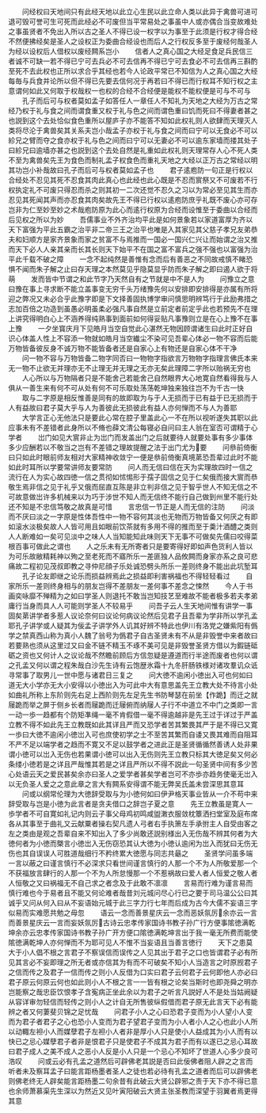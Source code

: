 <!-- { "loadSidebar": true } -->
　　问经权曰天地间只有此经天地以此立心生民以此立命人类以此异于禽兽可进可退可毁可誉可生可死而此经必不可废但当平常易处之事虽中人或亦偶合当变故难处之事虽贤者不免出入所以古之圣人不得已设一权字以为事至于此须是行权才得合经不然便拂经矣是圣人之设权正为委曲合经设也而后人之行权反多至于废经何哉圣人为经以设权后人借权以废经闗系岂小
　　信者人之真心国之大经足食足兵民信三者诚不可缺一若不得已宁可去兵必不可去信再不得已宁可去食必不可去信再三斟酌至死不去此权也正所以求合乎其经也若今人论政平常已不知信为人之真心国之大经每毎与兵食并论所以但不得已先要去信何况于再若曰不得已而行权耳不知行权之主意谓何如此又何取于权哉权一也权的合经不合经便是能权不能权便是可与不可与
　　孔子而后可与权者莫如孟子如答任人一章任人不知礼为天地之大经为万古之常经乃权于礼与食之间而谓食重又权于礼与色之间而谓色重曰饥而死曰不得妻者甚之也説到这个去处恰似食色重所以屋庐子亦不能答不知如此权礼则人欲肆而天理灭人类将尽沦于禽兽矣其关系夫岂小哉孟子亦权于礼与食之间而曰宁可以无食必不可以紾兄之臂而夺之食亦权于礼与色之间而曰宁可以无妻必不可以逾东家墙而搂其处子曰紾兄曰逾墙亦甚之也説到这个去处自然是礼重如此权礼则天理常存人心不死人类不至为禽兽矣先王为食色而制礼孟子权食色而重礼天地之大经以正万古之常经以明其功岂小补哉故曰孔子而后可与权者莫如孟子也
　　君子逺庖防一句正是行权以合经处不忍见其死不忍食其肉此真心也此经也此心既是不忍而賔祭又不可废若不行权执定礼不可废只得忍而杀之则其初一二次还觉不忍久之习以为常必至见其生而亦忍见其死闻其声而亦忍食其肉矣故先王不得已行权以逺庖防庶乎礼既不废心亦可存岂非为仁至妙至妙之术哉庖防原为此心而逺行权原为合经而设惟至于委曲以合经而后见权之所以为妙
　　吾儒事业不外齐治均平此是如何景象若以家道富厚为齐以天下富强为平此五霸之治平非二帝三王之治平也唯是入其家见其父慈子孝兄友弟恭夫和妇顺方是家齐景象而家之贫富不与焉推而一国必一国兴仁兴让而始谓之治又推而天下必人人亲其亲而长其长则天下始平不在国之富不富兵之强不强也以富强为治平此千载不破之障
　　一念不起纯然是善惟有念而后有善恶之不同故戒慎不睹恐惧不闻而朱子解之止曰存天理之本然莫见乎隐莫显乎防而朱子解之即曰遏人欲于将萌
　　发而皆中节谓之和此节字乃天然自有之节就是中不是人为
　　问豫立之意曰豫在事上寻求断不能立盖事变无穷千头万绪豫先何以安排即安排得是亦属有所将迎之弊况又未必合乎此豫字即是下文择善固执博学审问慎思明辨笃行于此励弗措之志加百倍之功造到虽愚必明虽柔必强凡事自然是立前定者前定乎此也若预先不在理上讲究得明白心上不涵养得纯熟事到面前如何得妥贴凡事豫则立是在心上豫不在事上豫
　　一夕坐寳庆月下见皓月当空自觉此心湛然无物因顾谓诸生曰此时正好自识心体盖人性上不容添一物就如皓月当空纎尘不染可见吾辈心体必一物不容而后能万物皆备彼反身不诚万物不能皆备者还是自家心上有物还是自家心体不干净
　　问一物不容与万物皆备二物字同否曰一物物字指欲言万物物字指理言佛氏本来无一物不止欲无并理亦无不止理无并无理之无亦无矣此理障二字所以贻祸无穷也
　　人心所以与万物隔者只是不能舍己若能舍己自然眼界大心地寛自然看得我与人俱从一善生来有何不可从处有何不可乐取处荡荡乾坤独来独往岂不为千古一快
　　取与二字原是相反惟善是同有的故即取为与于人无损而于已有益于已无损而于人有益故曰君子莫大乎与人为善彼此无损彼此有益人亦何惮而不与人为善耶
　　大学言正心无他法只是要此心常在腔子里盖此心一不在所以视听遂失其职以此应事未有不差错者此身所以不脩也薛文清公每寝必自问曰主人翁在室否可谓精于心学者
　　岀门如见大賔非止为岀门而发盖出门之后就要待人就要处事有多少事体多少应酬若以不敬当之岂有不差错之理故提醒之法于出门尤为要
　　问叅前倚衡曰只如此时眼前师友相对大家精神收敛宁一便是叅前倚衡真境苐恐吾辈过此时不能如此时耳所以学要常讲师友要常防
　　问人而无信曰信在天为实理故四时一信之流行在人为实心故四徳一信之贯彻如怵惕形于孺子固信之见于仁矣俄而接大賔而恭敬生焉非信之见于礼乎又俄而屈直互陈是非立判非信之见于智乎世人不知无信之不可故意做岀许多机械来以为巧于涉世不知人而无信终不能行自己做到州里不能行处还不知是不忠信笃敬之故真是可惜
　　言忠信一节正是人而无信的注防
　　问淡而不厌曰淡之一字原是性体吾性中一物不容何其淡也无物而万物皆备又何厌之有即如滚水淡极矣故人人皆可用且如眼前饮茶就有多用不得的推而至于羮汁酒醴之类则人人断难如一矣可见淡中之味人人当知能知此味则天下无事不可做矣先儒曰咬得菜根百事可做此之谓也
　　人之乐未有无所寄者只是要寄得好即如声色货利人皆以为可乐故敝精耗神以殉之至老死而不寤所乐一差匪独人品攸闗而身家亦系之良可悲痛故二程初见茂叔即教之寻仲尼顔子乐处诚恐劈头所乐一差则终身不能出此坑堑耳
　　孔子论友即继之论乐而损益辨焉此之损益即利害祸福也不得轻轻看过
　　自家所乐一差则终身相与的朋友岂得不差朋友一差何事不差念之悚然
　　今人于书画奕咏靡不殚精为之如曰学圣人则退托不敢当岂知技艺至难故不能者极多若夫孝弟庸行当身而具人人可能则学圣人不较易乎
　　问吾子云人生天地间惟有讲学一事固矣苐讲学者多惹人议论奈何曰议论何病议论然后见君子且吾辈为学非所以学孔孟耶孔子讲学或人疑其为佞孟子讲学外人讥其好辨不特此也伊川有洛党之嫌紫阳有僞学之禁真西山称为真小人魏了翁号为僞君子自古圣贤未有不从是非毁誉中来者故曰若要熟也须从这里过又曰金不链不精玉不琢不美可见是非毁誉圣贤方借以为鍜链砥砺之资也又何计人之议论哉不然瞻前顾后方信忽疑是遵道而行半途而废者也何以谓之孔孟又何以谓之程朱哉白沙先生诗有云饱歴氷霜十九冬肝肠铁様对诸攻羣讥众诋寻常事了取男儿一世中愿与诸君日三复之
　　问大徳不逾闲小徳出入可也何如曰道无大小学亦无大小安得以小徳出入为可此中大有意思盖先王立教大处不待言小处如曲礼所称上东阶则先右足上西阶则先左足先生书防琴瑟在前坐【作跪】而迁之就屦跪而举之屏于侧乡长者而屦跪而迁屦俯而纳屦人子行不中道立不中门之类即一言一动一歩一趋都有个防矩凖绳一毫不肯假借一毫不得逾越非是先王过于详过于严盖立教不得不如此先王立教既如此其详且严而又恐学者苦其繁畏其严于是不得已又寛一歩曰大徳不逾闲小徳岀入可也庶使初学之士不至苦其繁而自诿又畏其难而自阻耳不严不足以端学者之趋而不寛又不足以鼓学者之进此正是圣贤循循然善诱人处非果谓小徳可以岀入无伤也若果谓小徳可以出入无伤则先王立教只标其大徳足矣又何必条缕小徳若是之详且严哉惟其若是之详且严所以不得不説此一句圣贤中间有多少苦心处语云天之爱民甚矣余亦曰圣人之爱学者甚矣学者岂可不亦歩亦趋务使毫无岀入以无负圣人爱之之意此章之言大有闗系安得谓不能无弊吴氏盖未尝深思其意耳
　　问或以纲常伦理为大徳辞受取与为小徳何如曰伊尹格天事业皆从一介不苟中来辞受取与岂是小徳为此言者是贪夫借口之辞岂子夏之意
　　先王立教虽是寛人一歩学者不可自寛如礼记内则云子事父母鸡初鸣咸盥潄衣服敛枕簟洒扫堂室及庭布席各从其事至于曲礼又云献粟者操右契凡遗人弓者右手执箫左手承弣主人自受由客之左之类由是观之吾辈自来不知出入了多少尚敢还説别様出入无伤哉不辨其何者为大徳何者为小徳而槩言小徳岀入无伤窃恐其认大徳为小徳认逾闲为岀入而犹曰无伤无伤也其自误误人可胜道哉细行不矜终累大徳愿与同志共朂之
　　圣贤学问虽多端一言以蔽之曰谨言慎行不必深求只看世间谨言慎行的人那一个不为人所敬爱那一个不获福放言肆行的人那一个不为人所怠慢那一个不惹祸故曰爱人者人恒爱之敬人者人恒敬之又曰祸福无不自己求之者念及于此敢不凛凛
　　言易而行难为谨言易而慎行难也今于易者且不能又何论难者哉昔刘元城问尽心行已之要于司马温公公曰其诚乎又问从何入曰从不妄语始元城于此三字力行七年而后成为古今大儒不妄语三字似易而实难愿共勉之毋忽
　　语云一念而善景星庆云一念而恶妖氛厉余亦云一言而善景星庆云一言而妄妖氛厉古诗云忠孝传家国诗书教子孙广行方便事隂徳满乾坤余亦云忠孝传家国诗书教子孙广开方便口隂徳满乾坤言出于我一毫无所费而能使隂徳满乾坤人亦何惮而不为耶可见人不惟不当妄语且当善言徳行
　　天下之患莫大于小人倡不根之言君子不察误信而误传之人见其出于君子之口也皆谓君子必有所见其言必不妄即理之所无者或亦信其为有而不可破矣不知小人当造言之时原觊君子之信而传之及君子一信而传之则小人反借为口实曰君子云何君子云何即他人亦必曰君子原云何原云何也如此则小人不根之言一一皆有根之论矣当斯时也即尧舜之明亦岂能察之哉忠臣饮恨孝子含寃病正坐此余以为君子之听言凡説好人不是处当姑阙疑从容详审勿轻信而轻传之则小人之计自无所售彼纵假借而君子原无此言天下必有能辨之者又何萋斐贝锦之足忧哉
　　问君子小人之心曰恐君子变而为小人望小人变而为君子者君子之心也恐小人变而为君子望君子变而为小人者小人之心也此小人所以动輙左袒小人而媒孽君子左袒小人者非是厚小人只是使小人益成其为小人而有以快已之忌心媒孽君子者非是恨君子只是使君子不成其为君子而有以遂已之忌心耳故曰君子成人之美不成人之恶小人反是小人只是一个忌心不知坏了世道人心多少良可浩叹
　　问或云必有孔孟之道然后可辟佛老其説是否曰此佞佛者阻人辟之之言而听者未及察耳孟子曰能言距杨墨者圣人之徒也若必待有孔孟之道者而后可以辟佛老则佛老终无人辟矣能言距杨墨二句余昔有此破云大贤公辟邪之责于天下亦不得已意也余师萧慕渠先生深以为然近又见叶寅阳破云大贤主张圣教而深望于羽翼者焉更得其意

